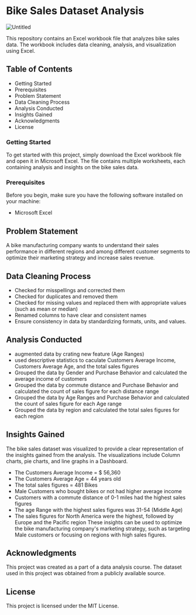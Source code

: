 # Bike Sales Dataset Analysis

![Untitled](https://user-images.githubusercontent.com/53887110/231561078-99d47982-e00a-4a5d-97ff-6f0950d07cf0.png)

This repository contains an Excel workbook file that analyzes bike sales data. The workbook includes data cleaning, analysis, and visualization using Excel.

## Table of Contents
* Getting Started
* Prerequisites
* Problem Statement
* Data Cleaning Process
* Analysis Conducted
* Insights Gained
* Acknowledgments
* License

### Getting Started
To get started with this project, simply download the Excel workbook file and open it in Microsoft Excel. The file contains multiple worksheets, each containing analysis and insights on the bike sales data.
### Prerequisites
Before you begin, make sure you have the following software installed on your machine:
   * Microsoft Excel
## Problem Statement
A bike manufacturing company wants to understand their sales performance in different regions and among different customer segments to optimize their marketing strategy and increase sales revenue.
## Data Cleaning Process  
* Checked for misspellings and corrected them
* Checked for duplicates and removed them
* Checked for missing values and replaced them with appropriate values (such as mean or median)
* Renamed columns to have clear and consistent names
* Ensure consistency in data by standardizing formats, units, and values.
## Analysis Conducted
* augmented data by crating new feature (Age Ranges)
* used descriptive statistics to caculate Customers Average Income, Customers Average Age, and the total sales figures
* Grouped the data by Gender and Purchase Behavior and calculated the average income of customers
* Grouped the data by commute distance and Purchase Behavior and calculated the count of sales figure for each distance range
* Grouped the data by Age Ranges and Purchase Behavior and calculated the count of sales figure for each Age range
* Grouped the data by region and calculated the total sales figures for each region

## Insights Gained
The bike sales dataset was visualized to provide a clear representation of the insights gained from the analysis. The visualizations include Column charts, pie charts, and line graphs in a Dashboard.
* The Customers Average Income = $ 56,360
* The Customers Average Age = 44 years old
* The total sales figures = 481 Bikes
* Male Customers who bought bikes or not had higher average income 
* Customers with a commute distance of 0-1 miles had the highest sales figures
* The age Range with the highest sales figures was 31-54 (Middle Age)
* The sales figures for North America were the highest, followed by Europe and the Pacific region
These insights can be used to optimize the bike manufacturing company's marketing strategy, such as targeting Male customers or focusing on regions with high sales figures.
## Acknowledgments
This project was created as a part of a data analysis course. The dataset used in this project was obtained from a publicly available source.
## License

This project is licensed under the MIT License.
